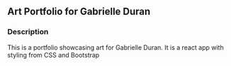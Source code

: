 ## Art Portfolio for Gabrielle Duran

### Description

This is a portfolio showcasing art for Gabrielle Duran. It is a react app with styling from CSS and Bootstrap

